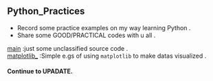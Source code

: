 ## Python_Practices
* Record some practice examples on my way learning Python .
* Share some GOOD/PRACTICAL codes with u all .

[main](Python_Practices/)  :just some unclassified source code .<br>
[matplotlib_](Python_Practices/matplotlib_)  :Simple e.gs of using `matplotlib` to make datas visualized .


#### Continue to UPADATE.
